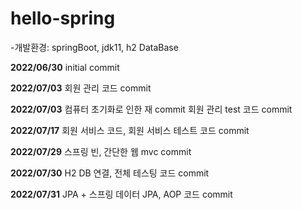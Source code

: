 # hello-spring
-개발환경: springBoot, jdk11, h2 DataBase

**2022/06/30**
initial commit

**2022/07/03**
회원 관리 코드 commit

**2022/07/03**
컴퓨터 초기화로 인한 재 commit
회원 관리 test 코드 commit

**2022/07/17**
회원 서비스 코드, 
회원 서비스 테스트 코드 commit

**2022/07/29**
스프링 빈, 간단한 웹 mvc commit

**2022/07/30**
H2 DB 연결, 전체 테스팅 코드 commit

**2022/07/31**
JPA + 스프링 데이터 JPA, AOP 코드 commit